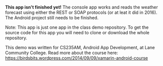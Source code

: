 
__This app isn't finished yet!__
The console app works and reads the weather forecast using either the REST or SOAP protocols (or at leat it did in 2016).
The Android project still needs to be finished.

Note: This app is just one app in the class demo repository.
To get the source code for this app you will need to
clone or download the whole repository.

This demo was written for CS235AM, Android App Development, at Lane Community College.
Read more about the course here: https://birdsbits.wordpress.com/2014/09/09/xamarin-android-course
